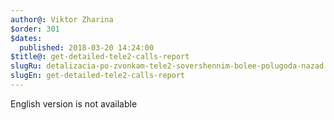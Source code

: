 ```yaml
---
author@: Viktor Zharina
$order: 301
$dates:
  published: 2018-03-20 14:24:00
$title@: get-detailed-tele2-calls-report
slugRu: detalizacia-po-zvonkam-tele2-sovershennim-bolee-polugoda-nazad
slugEn: get-detailed-tele2-calls-report
---
```

English version is not available